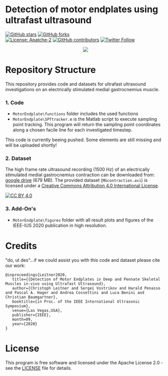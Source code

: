 # Detection of motor endplates using ultrafast ultrasound
[![GitHub stars](https://img.shields.io/github/stars/luuleitner/MotorEndplate?label=Stars&style=social)](https://github.com/luuleitner/MotorEndplate)
[![GitHub forks](https://img.shields.io/github/forks/luuleitner/MotorEndplate?label=Fork&style=social)](https://github.com/luuleitner/MotorEndplate)
<br>
[![License: Apatche-2](https://img.shields.io/hexpm/l/plug)](https://www.apache.org/licenses/LICENSE-2.0)
[![GitHub contributors](https://img.shields.io/badge/Contributions-Welcome-brightgreen)](https://github.com/luuleitner/MotorEndplate)
[![Twitter Follow](https://img.shields.io/twitter/follow/luuleitner?label=Follow&style=social)](https://twitter.com/luuleitner)

<p align="center">
<img src="https://github.com/luuleitner/MotorEndplate/blob/master/figures/contraction.gif">
</p>

# Repository Structure

This repository provides code and datasets for ultrafast ultrasound investigations on an electrically stimulated medial gastrocnemius muscle.

### 1. Code
- `MotorEndplate\functions` folder includes the used functions
- `MotorEndplate\SPTtracker.m` is the Matlab script to execute sampling point tracking. This program will return the sampling point coordinates along a chosen facile line for each investigated timestep. 

This code is currently beeing pushed. Some elements are still missing and will be uploaded shortly!

### 2. Dataset
The high frame rate ultrasound recording (1500 Hz) of an electrically stimulated medial gastrocnemius contraction can be downloaded from: [google drive](https://drive.google.com/file/d/1UnxKz-48edv91yl6tduEGyUoVwtJ64Iq/view?usp=sharing) (679 MB). The provided dataset (`MGcontraction.avi`) is licensed under a [Creative Commons Attribution 4.0 International License](https://github.com/luuleitner/MotorEndplate/blob/master/LICENSE_dataset).

[![CC BY 4.0](https://i.creativecommons.org/l/by/4.0/88x31.png)](http://creativecommons.org/licenses/by/4.0/)

### 3. Add-On's
- `MotorEndplate\figures` folder with all result plots and figures of the IEEE-IUS 2020 publication in high resolution.

# Credits

"do, ut des"...if we could assist you with this code and dataset please cite our work:
```
@inproceedings{Leitner2020,
   title={{Detection of Motor Endplates in Deep and Pennate Skeletal Muscles in-vivo using Ultrafast Ultrasound},
   author={Christoph Leitner and Sergei Vostrikov and Harald Penasso and Pascal A. Hager and Andrea Cossettini and Luca Benini and Christian Baumgartner},
   booktitle={in Proc. of the IEEE International Ultrasonic Symposium},
   venue={Las Vegas,USA},
   publisher={IEEE},
   month=09,
   year={2020}  
}
```

# License

This program is free software and licensed under the Apache License 2.0 - see the [LICENSE](https://github.com/luuleitner/MotorEndplate/blob/master/LICENSE_code) file for details.

